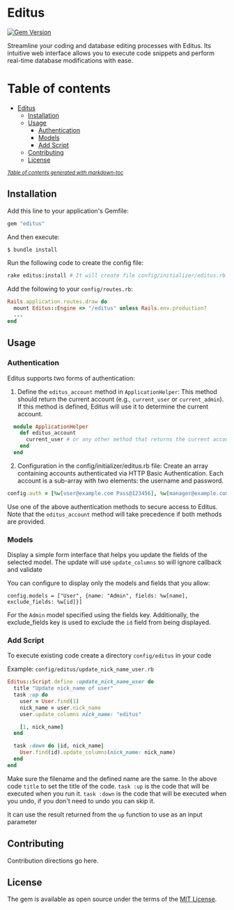 # Editus

[![Gem Version](https://badge.fury.io/rb/editus.svg)](https://badge.fury.io/rb/editus)

Streamline your coding and database editing processes with Editus. Its intuitive web interface allows you to execute code snippets and perform real-time database modifications with ease.

# Table of contents

- [Editus](#editus)
  * [Installation](#installation)
  * [Usage](#usage)
    + [Authentication](#authentication)
    + [Models](#models)
    + [Add Script](#add-script)
  * [Contributing](#contributing)
  * [License](#license)

<small><i><a href='http://ecotrust-canada.github.io/markdown-toc/'>Table of contents generated with markdown-toc</a></i></small>


## Installation
Add this line to your application's Gemfile:

```ruby
gem "editus"
```

And then execute:
```bash
$ bundle install
```

Run the following code to create the config file:

```bash
rake editus:install # It will create file config/initializer/editus.rb
```

Add the following to your `config/routes.rb`:

```ruby
Rails.application.routes.draw do
  mount Editus::Engine => "/editus" unless Rails.env.production?
  ...
end
```

## Usage

### Authentication

Editus supports two forms of authentication:

  1. Define the `editus_account` method in `ApplicationHelper`: This method should return the current account (e.g., `current_user` or `current_admin`). If this method is defined, Editus will use it to determine the current account.

```ruby
  module ApplicationHelper
    def editus_account
      current_user # or any other method that returns the current account
    end
  end
 ```
    
  2. Configuration in the config/initializer/editus.rb file: Create an array containing accounts authenticated via HTTP Basic Authentication. Each account is a sub-array with two elements: the username and password.

```ruby
config.auth = [%w[user@example.com Pass@123456], %w[manager@example.com Pass@123456]]
```

Use one of the above authentication methods to secure access to Editus. Note that the `editus_account` method will take precedence if both methods are provided.

### Models

Display a simple form interface that helps you update the fields of the selected model. The update will use `update_columns` so will ignore callback and validate

You can configure to display only the models and fields that you allow:

```
config.models = ["User", {name: "Admin", fields: %w[name], exclude_fields: %w[id]}]
```

For the `Admin` model specified using the fields key. Additionally, the exclude_fields key is used to exclude the `id` field from being displayed.

### Add Script

To execute existing code create a directory `config/editus` in your code

Example:
`config/editus/update_nick_name_user.rb`

```rb
Editus::Script.define :update_nick_name_user do
  title "Update nick_name of user"
  task :up do
    user = User.find(1)
    nick_name = user.nick_name
    user.update_columns nick_name: "editus"

    [1, nick_name]
  end

  task :down do |id, nick_name|
    User.find(id).update_columns(nick_name: nick_name)
  end
end

```

Make sure the filename and the defined name are the same. In the above code `title` to set the title of the code.
`task :up` is the code that will be executed when you run it.
`task :down` is the code that will be executed when you undo, if you don't need to undo you can skip it.

It can use the result returned from the `up` function to use as an input parameter

## Contributing
Contribution directions go here.

## License
The gem is available as open source under the terms of the [MIT License](https://opensource.org/licenses/MIT).
